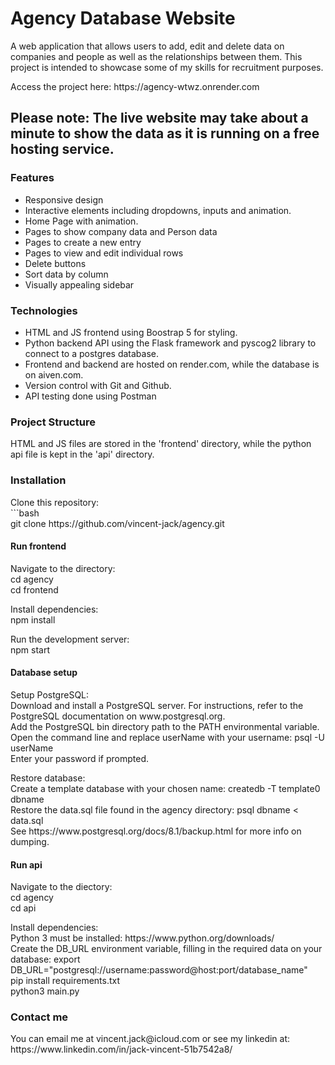 <h1>Agency Database Website</h1>
<p>
  A web application that allows users to add, edit and delete data on companies and people as well as the relationships between them. This project is intended to showcase some of my skills for recruitment purposes.
</p>
<p>
  Access the project here: https://agency-wtwz.onrender.com
</p>

<h2>Please note: The live website may take about a minute to show the data as it is running on a free hosting service.</h2>

<h3>Features</h3>
<ul>
  <li>Responsive design</li>
  <li>Interactive elements including dropdowns, inputs and animation.</li>
  <li>Home Page with animation.</li>
  <li>Pages to show company data and Person data</li>
  <li>Pages to create a new entry</li>
  <li>Pages to view and edit individual rows</li>
  <li>Delete buttons</li>
  <li>Sort data by column</li>
  <li>Visually appealing sidebar</li>
</ul>

<h3>Technologies</h3>
<ul>
  <li>HTML and JS frontend using Boostrap 5 for styling.</li>
  <li>Python backend API using the Flask framework and pyscog2 library to connect to a postgres database.</li>
  <li>Frontend and backend are hosted on render.com, while the database is on aiven.com.</li>
  <li>Version control with Git and Github.</li>
  <li>API testing done using Postman</li>
</ul>

<h3>Project Structure</h3>
<p>
  HTML and JS files are stored in the 'frontend' directory, while the python api file is kept in the 'api' directory.
</p>

<h3>Installation</h3>
<p>Clone this repository:<br>
```bash<br>
git clone https://github.com/vincent-jack/agency.git</p>

<h4>Run frontend</h4>

<p>Navigate to the directory:<br>
cd agency<br>
cd frontend</p>

<p>Install dependencies:<br>
npm install</p>

<p>Run the development server:<br>
npm start</p>

<h4>Database setup</h4>
<p>Setup PostgreSQL:<br>
Download and install a PostgreSQL server. For instructions, refer to the PostgreSQL documentation on www.postgresql.org.<br>
Add the PostgreSQL bin directory path to the PATH environmental variable.<br>
Open the command line and replace userName with your username: psql -U userName<br>
Enter your password if prompted.</p>

<p>Restore database:<br>
Create a template database with your chosen name: createdb -T template0 dbname<br>
Restore the data.sql file found in the agency directory: psql dbname < data.sql<br>
See https://www.postgresql.org/docs/8.1/backup.html for more info on dumping.
</p>

<h4>Run api</h4>

<p>Navigate to the diectory:<br>
cd agency<br>
cd api</p>

<p>Install dependencies:<br>
Python 3 must be installed: https://www.python.org/downloads/<br>
Create the DB_URL environment variable, filling in the required data on your database: export DB_URL="postgresql://username:password@host:port/database_name"<br>
pip install requirements.txt<br>
python3 main.py</p>

<h3>Contact me</h3>
<p>You can email me at vincent.jack@icloud.com or see my linkedin at: https://www.linkedin.com/in/jack-vincent-51b7542a8/</p>


